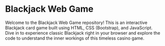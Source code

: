 <h1>Blackjack Web Game</h1>
Welcome to the Blackjack Web Game repository! This is an interactive Blackjack card game built using HTML, CSS (Bootstrap), and JavaScript. Dive in to experience classic Blackjack right in your browser and explore the code to understand the inner workings of this timeless casino game.
